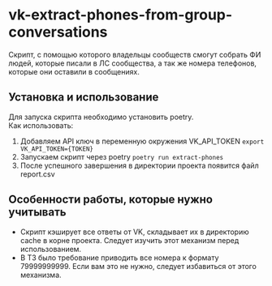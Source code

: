# vk-extract-phones-from-group-conversations
Скрипт, с помощью которого владельцы сообществ смогут собрать ФИ людей, которые писали в ЛС сообщества, а так же 
номера телефонов, которые они оставили в сообщениях.

## Установка и использование

Для запуска скрипта необходимо установить poetry.  
Как использовать:
1. Добавляем API ключ в переменную окружения VK_API_TOKEN `export VK_API_TOKEN={TOKEN}`
2. Запускаем скрипт через poetry `poetry run extract-phones`
3. После успешного завершения в директории проекта появится файл report.csv

## Особенности работы, которые нужно учитывать

* Скрипт кэширует все ответы от VK, складывает их в директорию cache в корне проекта. Следует изучить этот механизм перед 
использованием.
* В ТЗ было требование приводить все номера к формату 79999999999. Если вам это не нужно, следует избавиться от этого механизма.


